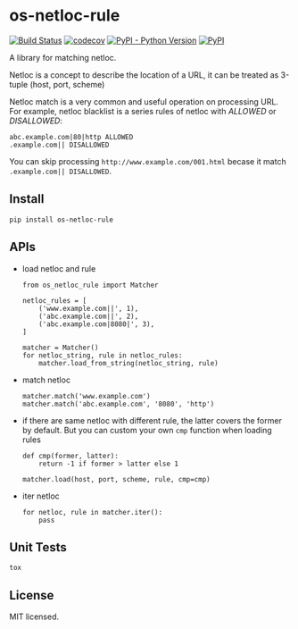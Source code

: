 # os-netloc-rule

[![Build Status](https://www.travis-ci.org/cfhamlet/os-netloc-rule.svg?branch=master)](https://www.travis-ci.org/cfhamlet/os-netloc-rule)
[![codecov](https://codecov.io/gh/cfhamlet/os-netloc-rule/branch/master/graph/badge.svg)](https://codecov.io/gh/cfhamlet/os-netloc-rule)
[![PyPI - Python Version](https://img.shields.io/pypi/pyversions/os-netloc-rule.svg)](https://pypi.python.org/pypi/os-netloc-rule)
[![PyPI](https://img.shields.io/pypi/v/os-netloc-rule.svg)](https://pypi.python.org/pypi/os-netloc-rule)

A library for matching netloc.

Netloc is a concept to describe the location of a URL, it can be treated as 3-tuple (host, port, scheme)

Netloc match is a very common and useful operation on processing URL. For example, netloc blacklist is a series rules of netloc with *ALLOWED* or *DISALLOWED*:

```
abc.example.com|80|http ALLOWED
.example.com|| DISALLOWED
```

You can skip processing ``http://www.example.com/001.html`` becase it match ``.example.com|| DISALLOWED``.


## Install

```
pip install os-netloc-rule
```

## APIs

* load netloc and rule

    ```
    from os_netloc_rule import Matcher
    
    netloc_rules = [
        ('www.example.com||', 1),
        ('abc.example.com||', 2),
        ('abc.example.com|8080|', 3),
    ]
    
    matcher = Matcher()
    for netloc_string, rule in netloc_rules:
        matcher.load_from_string(netloc_string, rule)
    ```

* match netloc

    ```
    matcher.match('www.example.com')
    matcher.match('abc.example.com', '8080', 'http')
    ```

* if there are same netloc with different rule,  the latter covers the former by default. But you can custom your own ``cmp`` function when loading rules

    ```
    def cmp(former, latter):
        return -1 if former > latter else 1
        
    matcher.load(host, port, scheme, rule, cmp=cmp)
    ```

* iter netloc

    ```
    for netloc, rule in matcher.iter():
        pass
    ```

## Unit Tests

```
tox
```

## License

MIT licensed.
